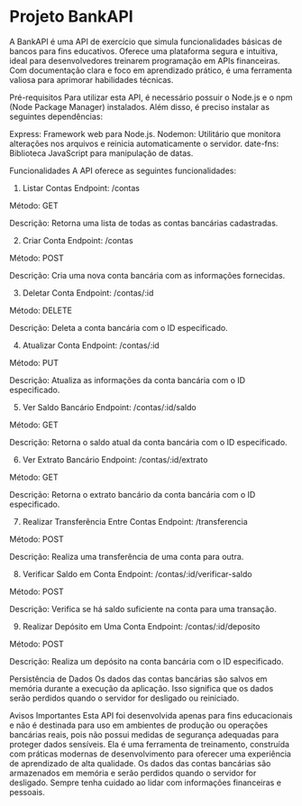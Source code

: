 # Projeto BankAPI
A BankAPI é uma API de exercício que simula funcionalidades básicas de bancos para fins educativos. Oferece uma plataforma segura e intuitiva, ideal para desenvolvedores treinarem programação em APIs financeiras. Com documentação clara e foco em aprendizado prático, é uma ferramenta valiosa para aprimorar habilidades técnicas.

Pré-requisitos
Para utilizar esta API, é necessário possuir o Node.js e o npm (Node Package Manager) instalados. Além disso, é preciso instalar as seguintes dependências:

Express: Framework web para Node.js.
Nodemon: Utilitário que monitora alterações nos arquivos e reinicia automaticamente o servidor.
date-fns: Biblioteca JavaScript para manipulação de datas.

Funcionalidades
A API oferece as seguintes funcionalidades:

1. Listar Contas
Endpoint: /contas

Método: GET

Descrição: Retorna uma lista de todas as contas bancárias cadastradas.

2. Criar Conta
Endpoint: /contas

Método: POST

Descrição: Cria uma nova conta bancária com as informações fornecidas.

3. Deletar Conta
Endpoint: /contas/:id

Método: DELETE

Descrição: Deleta a conta bancária com o ID especificado.

4. Atualizar Conta
Endpoint: /contas/:id

Método: PUT

Descrição: Atualiza as informações da conta bancária com o ID especificado.

5. Ver Saldo Bancário
Endpoint: /contas/:id/saldo

Método: GET

Descrição: Retorna o saldo atual da conta bancária com o ID especificado.

6. Ver Extrato Bancário
Endpoint: /contas/:id/extrato

Método: GET

Descrição: Retorna o extrato bancário da conta bancária com o ID especificado.

7. Realizar Transferência Entre Contas
Endpoint: /transferencia

Método: POST

Descrição: Realiza uma transferência de uma conta para outra.

8. Verificar Saldo em Conta
Endpoint: /contas/:id/verificar-saldo

Método: POST

Descrição: Verifica se há saldo suficiente na conta para uma transação.

9. Realizar Depósito em Uma Conta
Endpoint: /contas/:id/deposito

Método: POST

Descrição: Realiza um depósito na conta bancária com o ID especificado.

Persistência de Dados
Os dados das contas bancárias são salvos em memória durante a execução da aplicação. Isso significa que os dados serão perdidos quando o servidor for desligado ou reiniciado.

Avisos Importantes
Esta API foi desenvolvida apenas para fins educacionais e não é destinada para uso em ambientes de produção ou operações bancárias reais, pois não possui medidas de segurança adequadas para proteger dados sensíveis. Ela é uma ferramenta de treinamento, construída com práticas modernas de desenvolvimento para oferecer uma experiência de aprendizado de alta qualidade.
Os dados das contas bancárias são armazenados em memória e serão perdidos quando o servidor for desligado.
Sempre tenha cuidado ao lidar com informações financeiras e pessoais.





